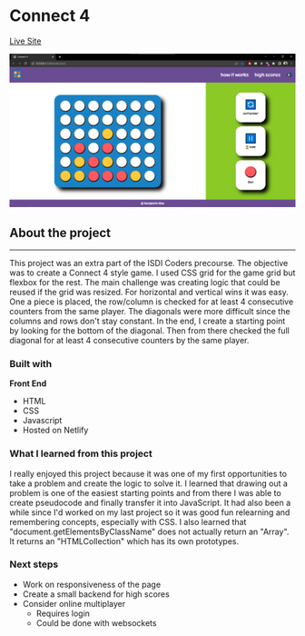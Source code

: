 # Connect 4

[Live Site](https://aquamarine-ganache-1b7af4.netlify.app/)

![Connect 4 Screenshot](resources/connect4-screenshot.png)

## About the project

---

This project was an extra part of the ISDI Coders precourse. The objective was to create a Connect 4 style game. I used CSS grid for the game grid but flexbox for the rest. The main challenge was creating logic that could be reused if the grid was resized. For horizontal and vertical wins it was easy. One a piece is placed, the row/column is checked for at least 4 consecutive counters from the same player. The diagonals were more difficult since the columns and rows don't stay constant. In the end, I create a starting point by looking for the bottom of the diagonal. Then from there checked the full diagonal for at least 4 consecutive counters by the same player.

### Built with

**Front End**

-   HTML
-   CSS
-   Javascript
-   Hosted on Netlify

### What I learned from this project

I really enjoyed this project because it was one of my first opportunities to take a problem and create the logic to solve it. I learned that drawing out a problem is one of the easiest starting points and from there I was able to create pseudocode and finally transfer it into JavaScript. It had also been a while since I'd worked on my last project so it was good fun relearning and remembering concepts, especially with CSS. I also learned that "document.getElementsByClassName" does not actually return an "Array". It returns an "HTMLCollection" which has its own prototypes.

### Next steps

-   Work on responsiveness of the page
-   Create a small backend for high scores
-   Consider online multiplayer
    -   Requires login
    -   Could be done with websockets
